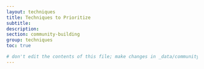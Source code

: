 ```yaml
---
layout: techniques
title: Techniques to Prioritize
subtitle:
description:
section: community-building
group: techniques
toc: true

# don't edit the contents of this file; make changes in _data/community-building-techniques.yml
---
```

